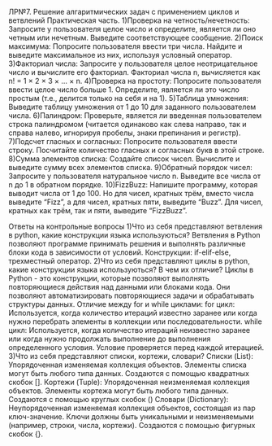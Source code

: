 ЛР№7. Решение алгаритмических задач с применением циклов и ветвлений
Практическая часть.
1)Проверка на четность/нечетность: Запросите у пользователя целое число и определите, является ли оно четным или нечетным. Выведите соответствующее сообщение.
2)Поиск максимума: Попросите пользователя ввести три числа. Найдите и выведите максимальное из них, используя условный оператор.
3)Факториал числа: Запросите у пользователя целое неотрицательное число и вычислите его факториал. Факториал числа n, вычисляется как n! = 1 × 2 × 3 × … × n.
4)Проверка на простоту: Попросите пользователя ввести целое число больше 1. Определите, является ли это число простым (т.е., делится только на себя и на 1).
5)Таблица умножения: Выведите таблицу умножения от 1 до 10 для заданного пользователем числа.
6)Палиндром: Проверьте, является ли введенная пользователем строка палиндромом (читается одинаково как слева направо, так и справа налево, игнорируя пробелы, знаки препинания и регистр).
7)Подсчет гласных и согласных: Попросите пользователя ввести строку. Посчитайте количество гласных и согласных букв в этой строке.
8)Сумма элементов списка: Создайте список чисел. Вычислите и выведите сумму всех элементов списка.
9)Обратный порядок чисел: Запросите у пользователя натуральное число n. Выведите все числа от n до 1 в обратном порядке.
10)FizzBuzz: Напишите программу, которая выводит числа от 1 до 100. Но для чисел, кратных трём, вместо числа выведите “Fizz”, а для чисел, кратных пяти, выведите “Buzz”. Для чисел, кратных как трём, так и пяти, выведите “FizzBuzz”.

Ответы на контрольные вопросы
1)Что из себя представляют ветвления в python, какие конструкции языка используються?
Ветвления в Python позволяют программе принимать решения и выполнять различные блоки кода в зависимости от условий. Конструкции: if-elif-else, трехместный оператор.
2)Что из себя представляют циклы в python, какие конструкции языка используються? В чем их отличие?
Циклы в Python - это конструкции, которые позволяют выполнять повторяющиеся действия над данными или блоками кода. Они позволяют автоматизировать повторяющиеся задачи и обрабатывать структуры данных. 
Отличие между for и while циклами:
for цикл: Используется, когда количество итераций известно заранее или когда нужно перебрать элементы в коллекции или последовательности.
while цикл: Используется, когда количество итераций неизвестно заранее или когда нужно продолжать выполнение до выполнения определенного условия. Условие проверяется перед каждой итерацией.
3)Что из себя представляют списки, кортежи, словари?
Списки (List):
Упорядоченная изменяемая коллекция объектов.
Элементы списка могут быть любого типа данных.
Создаются с помощью квадратных скобок [].
Кортежи (Tuple):
Упорядоченная неизменяемая коллекция объектов.
Элементы кортежа могут быть любого типа данных.
Создаются с помощью круглых скобок ()
Словари (Dictionary):
Неупорядоченная изменяемая коллекция объектов, состоящая из пар ключ-значение.
Ключи должны быть уникальными и неизменяемыми (например, строки, числа, кортежи).
Создаются с помощью фигурных скобок {}.